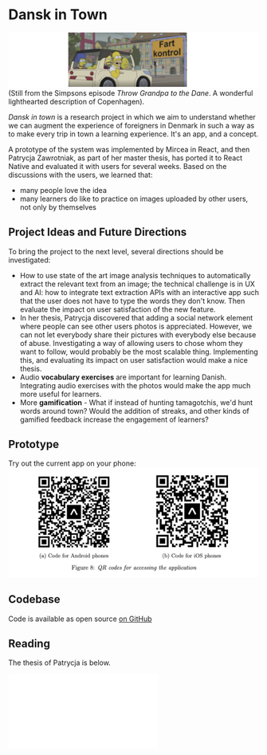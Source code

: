 # Dansk in Town

![](../docs/assets/dansk-in-town.png)
(Still from the Simpsons episode *Throw Grandpa to the Dane*. A wonderful lighthearted description of Copenhagen). 

*Dansk in town* is a research project in which we aim to understand whether we can augment the experience of foreigners in Denmark in such a way as to make every trip in town a learning experience. It's an app, and a concept. 

A prototype of the system was implemented by Mircea in React, and then Patrycja Zawrotniak, as part of her master thesis, has ported it to React Native and evaluated it with users for several weeks. Based on the discussions with the users, we learned that: 
- many people love the idea
- many learners do like to practice on images uploaded by other users, not only by themselves

## Project Ideas and Future Directions

To bring the project to the next level, several directions should be investigated:
- How to use state of the art image analysis techniques to automatically extract the relevant text from an image; the technical challenge is in UX and AI: how to integrate text extraction APIs with  an interactive app such that the user does not have to type the words they don't know. Then evaluate the impact on user satisfaction of the new feature. 
- In her thesis, Patrycja discovered that adding a social network element where people can see other users photos is appreciated. However, we can not let everybody share their pictures with everybody else because of abuse. Investigating a way of allowing users to chose whom they want to follow, would probably be the most scalable thing. Implementing this, and evaluating its impact on user satisfaction would make a nice thesis.
- Audio **vocabulary exercises** are important for learning Danish. Integrating audio exercises with the photos would make the app much more useful for learners. 
- More **gamification** - What if instead of hunting tamagotchis, we'd hunt words around town? Would the addition of streaks, and other kinds of gamified feedback increase the engagement of learners? 

## Prototype

Try out the current app on your phone:
![](../docs/assets/qr-codes-dansk-in-town.png)

## Codebase
Code is available as open source [on GitHub](https://github.com/zawropati/dansk_in_town_mobile)

## Reading
The thesis of Patrycja is below. 

![](../docs/assets/Patrycja-Thesis.pdf)

